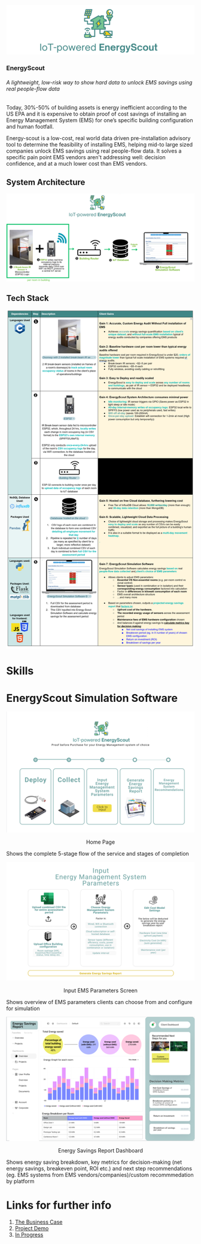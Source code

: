 ![alt text](pictures/banner.png)

### EnergyScout
###### A lightweight, low-risk way to show hard data to unlock EMS savings using real people-flow data

Today, 30%-50% of building assets is energy inefficient according to the US EPA and it is expensive to obtain proof of cost savings of installing an Energy Management System (EMS) for one’s specific building configuration and human footfall.

Energy-scout is a low-cost, real world data driven pre-installation advisory tool to determine the feasibility of installing EMS, helping mid-to large sized companies unlock EMS savings using real people-flow data. It solves a specific pain point EMS vendors aren't addressing well: decision confidence, and at a much lower cost than EMS vendors.

## System Architecture

![alt text](pictures/system_architecture.png)

## Tech Stack

![alt text](pictures/Table_1.png)

# Skills

# EnergyScout Simulation Software
![alt text](pictures/1.png)
<p style="text-align:center;">Home Page</p>
Shows the complete 5-stage flow of the service and stages of completion

![alt text](pictures/2.png)
<p style="text-align:center;">Input EMS Parameters Screen</p>
Shows overview of EMS parameters clients can choose from and configure for simulation

![alt text](pictures/3.png)
<p style="text-align:center;">Energy Savings Report Dashboard</p>
Shows energy saving breakdown, key metrics for decision-making (net energy savings, breakeven point, ROI etc.) and next step recommendations (eg. EMS systems from EMS vendors/companies)/custom recommmedation by platform

# Links for further info
1. [The Business Case](/BusinessCase)
2. [Project Demo](markdownpages/ProjectDemo)
4. [In Progress](markdownpages/InProgress.md)

